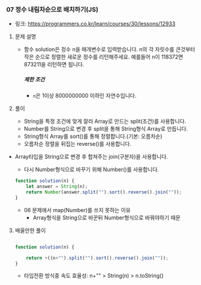 ### 07 정수 내림차순으로 배치하기(JS)

* 링크: https://programmers.co.kr/learn/courses/30/lessons/12933

1. 문제 설명

   * 함수 solution은 정수 n을 매개변수로 입력받습니다. n의 각 자릿수를 큰것부터 작은 순으로 정렬한 새로운 정수를 리턴해주세요. 예를들어 n이 118372면 873211을 리턴하면 됩니다.

     ##### 제한 조건

     - `n`은 1이상 8000000000 이하인 자연수입니다.

2. 풀이

   * String을 특정 조건에 맞게 잘라 Array로 만드는 split(조건)를 사용합니다.
   * Number를 String으로 변경 후 split을 통해 String형식 Array로 만듭니다.
   * String형식 Array를 sort()를 통해 정렬합니다.(기본: 오름차순)
   * 오름차순 정렬을 뒤집는 reverse()를 사용합니다.
* Array타입을 String으로 변경 후 합쳐주는 join(구분자)을 사용합니다.
   * 다시 Number형식으로 바꾸기 위해 Number()를 사용합니다.
   
   ```js
   function solution(n) {    
       let answer = String(n);
       return Number(answer.split("").sort().reverse().join(""));
   }
   ```
   
   * 06 문제에서 map(Number)를 쓰지 못하는 이유
     * Array형식을 String으로 바꾼뒤 Number형식으로 바꿔야하기 때문
   
3. 배울만한 풀이

   ```js
   
   function solution(n) {
   
       return +((n+"").split("").sort().reverse().join(""));
   }
   ```

   * 타입전환 방식중 속도 효율성: n+"" > String(n) > n.toString()

